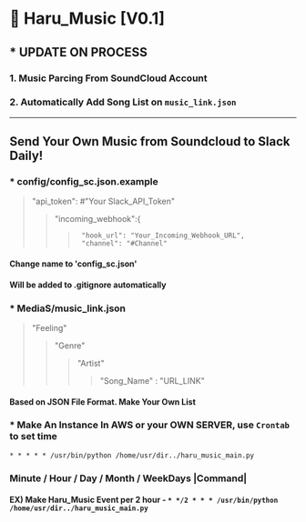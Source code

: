 # :beers: Haru_Music [V0.1]
## * UPDATE ON PROCESS

### 1. Music Parcing From SoundCloud Account
### 2. Automatically Add Song List on `music_link.json`
-----------

## Send Your Own Music from Soundcloud to Slack Daily!


### * config/config_sc.json.example
> "api_token": #"Your Slack_API_Token"
>>    "incoming_webhook":{
>>>      "hook_url": "Your_Incoming_Webhook_URL",
>>>      "channel": "#Channel"

#### Change name to 'config_sc.json'
#### Will be added to .gitignore automatically

### * MediaS/music_link.json
> "Feeling"
>> "Genre"
>>> "Artist"
>>>> "Song_Name" : "URL_LINK"

#### Based on JSON File Format. Make Your Own List


### * Make An Instance In AWS or your OWN SERVER, use `Crontab` to set time
`* * * * * /usr/bin/python /home/usr/dir../haru_music_main.py`
### Minute / Hour / Day / Month / WeekDays |Command|
#### EX) Make Haru_Music Event per 2 hour - `* */2 * * * /usr/bin/python /home/usr/dir../haru_music_main.py`

